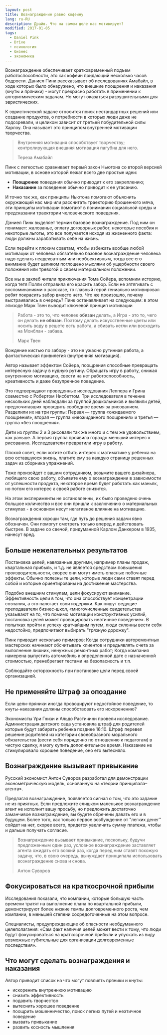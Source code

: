 ```yaml
---
layout: post
title: Вознаграждение равно кофеину
lang: ru-RU
description: Драйв. Что на самом деле нас мотивирует?
modified: 2017-01-05
tags:
  - Daniel Pink
  - Drive
  - психология
  - бизнес
  - экономика
---
```

Вознаграждение обеспечивает кратковременный подъем работоспособности,
это как кофеин придающий несколько часов бодрости. Даниел Пинк рассказывает об
исследованиях Амабайл, в ходе которых было обнаружено, что внешние поощрения и
наказания (кнуты и пряники) - могут прекрасно работать в применении к
алгоритмическим задачам. Но могут оказаться разрушительными для эвристических.
<!--more-->

К эвристической задаче относится поиск нестандартных решений или создание
продуктов, о потребности в которых люди даже не подозревали, и целиком зависит
от третьей побудительной силы Харлоу. Она называет это принципом внутренней
мотивации творчества.

>Внутренняя мотивация способствует творчеству;
>контролирующая внешняя мотивация пагубна для него.
>
>Тереза Амабайл

Пинк с легкостью сравнивает первый закон Ньютона со второй версией мотивации,
в основе которой лежат всего две простые идеи:

  - **Поощрение** поведения обычно приводит к его закреплению;
  - **Наказание** за поведение обычно приводит к ее угасанию.

И точно так же, как принципы Ньютона помогают объяснить окружающий нас мир
или рассчитать траекторию брошенного мяча, эти принципы мотивации помогают
в понимании социальной среды и предсказании траектории человеческого поведения.

Дэниел Пинк выделяет термин базовое вознаграждение. Под ним он понимает:
жалованье, оплату договорных работ, некоторые пособия и некоторые льготы,
это все получается исходя из жизненного факта: люди должны зарабатывать себе
на жизнь.

Если перейти к плохим советам, чтобы избежать вообще любой мотивации от человека
обязательно базовое вознаграждение человека надо сделать неадекватным или
необъективным, тогда все его внимание будет целиком поглощено мыслями об
ущербности своего положения или тревогой о своем материальном положении.

Все мы в захлеб читали приключения Тома Сойера, вспомним историю, когда тетя
Полли отправила его красить забор. Если не зятягивать с воспоминаниями о
рассказе, то главный герой гениально мотивировал ребят покрасить забор вместо
него. Что же произошло, почему выстраивались в очередь? Пинк останавливает на
следующем: в этом эпизоде Марк Твен выводит ключевой принцип мотивации

>Работа - это то, что человек **обязан** делать,
>а Игра - это то, чего он делать **не обязан**.
>Поэтому делать искусственные цветы или носить воду в решете есть работа,
>а сбивать кегли или восходить на Монблан - забава.
>
>Марк Твен

Вождение кистью по забору - это не ужасно рутинная работа, а фантастическая
привилегия (внутренняя мотивация).

Автор называет эффектом Сойера, поощрения способные превращать интересную задачу
в нудную рутину. Обращать игру в работу, снижая внутреннюю мотивацию, свести на
нет работоспособность, креативность и даже безупречное поведение.

Это подтверждают проведенные исследования Леппера и Грина совместно с
Робертом Нисбеттом. Три исследователя в течение нескольких дней наблюдали за
группой дошкольников и выявили детей, предпочитавших проводить свободное время
за рисованием. Разделили их на три группы: Первая — группа «ожидаемого поощрения»,
вторая — группа «неожиданного поощрения» и третья — группа «без поощрения».

Дети из группы 2 и 3 рисовали так же много и с тем же удовольствием, как раньше.
А первая группа проявила гораздо меньший интерес к рисованию. Исследователи
превратили игру в работу.

Плохой совет, если хотите отбить интерес к матиматике у ребенка на всю
оставшуюся жизнь, платите ему за каждую страницу решенных задач из сборника
упражнений.

Тоже произойдет с вашим сотрудником, возьмите вашего дизайнера, любящего свою
работу, объявите ему о вознаграждении в зависимости от успешности продукта,
некоторое время будет работать как маньяк, но потом его интерес к своей работе
снизится.

На этом эксперименты не остановленны, их было проведено очень большое количество
и все они пришли к заключению о материальных стимулах - в основном несут
негативное влияние на мотивацию.

Вознаграждения хороши там, где путь до решения задачи явно обозначен. Они
помогут смотреть только вперед и действовать быстрее. В задаче со свечой,
придуманной Карлом Данкером в 1935, нанесут вред.

## Больше нежелательных результатов
Постановка целей, навязанные другими, например планы продаж, квартальная
прибыль, и т.д. не является средством повышения производительности, скорее
они могут иметь опасные побочные эффекты. Обычно полезны те цели, которые люди
сами ставят перед собой и которые ориентированы на достижение мастерства.

Подобно внешним стимулам, цели фокусируют внимание. Эффективность цели в том,
что она способствует концентрации сознания, а это налогает свои издержки.
Как пишут ведущие преподаватели бизнес-школ, «многочисленные свидетельства
указывают на то, что помимо мотивации конструктивных усилий, постановка целей
может провоцировать неэтичное поведение». В попытках пройти к успеху кратчайшим
путем, люди склонны вести себя недостойно, предпочитают выбирать
"грязную дорожку".

Пинк приводит несколько примеров: Когда сотрудники авторемонтных
мастерских начинают обсчитывать клиентов и предъявлять счета за выполнение
лишних, ненужных ремонтных работ; Когда компания намерена выпустить автомобиль
к определенной дате с назначенной стоимостью, пренебрегает тестами
на безопасность и т.п.

Соблюдайте осторожность при постановке цели перед своей организацией.

## Не применяйте Штраф за опоздание
Если цели-пряники иногда провоцируют недостойное поведение, то кнуты-наказания
должны способствовать его искоренению?

Экономисты Ури Гнизи и Альдо Растичини провели исследование. Администрация
детского сада установила штраф для родителей которые будут забирать ребенка
позднее 16:10. Штраф перевел решение родителей из категории своеобразного
морального обязательства (вести себя порядочно по отношению к педагогам)
в чистую сделку, я могу купить дополнительное время. Наказание не стимулировало
хорошее поведение, оно его вытесняло.

## Вознаграждение вызывает привыкание
Русский экономист Антон Суворов разработал для демонстрации эконометрическую
модель, основанную на «теории принципала–агента».

Предлагая вознаграждение, появляется сигнал о том, что это задание не из приятных.
Если предложите слишком маленькое вознаграждение агент не исполнит вашу просьбу,
но предложить достаточно заманчивое вознаграждение, вы будете обречены давать
его и в будущем. Более того, как только первое возбуждение от "легких денег"
сойдет на нет, скорее всего, придется увеличить сумму платежа, чтобы и дальше
получать согласие.

>Вознаграждение вызывает привыкание, поскольку, будучи предложенным один раз,
>условное вознаграждение заставляет агента ожидать его всякий раз, когда перед
>ним ставят похожую задачу, что, в свою очередь, вынуждает принципала
>использовать вознаграждение снова и снова.
>
>Антон Суворов

## Фокусироваться на краткосрочной прибыли
Исследования показали, что компании, которые большую часть времени тратят на
выполнение плана по квартальной прибыли, демонстрируют более низкие темпы
долговременного роста, чем компании, в меньшей степени сосредоточенные на этом
вопросе.

Специалисты, предупреждающие об опасности необдуманного целеполагания:
«Сам факт наличия целей может вести к тому, что люди будут
фокусироваться на краткосрочной прибыли и упускать из виду возможные
губительные для организации долговременные последствия».

## Что могут сделать вознаграждения и наказания
Автор приводит список на что могут повлиять пряники и кнуты:
  - искоренить внутреннюю мотивацию
  - снизить эффективность
  - подавить творчество
  - вытеснить хорошее поведение
  - поощрить мошенничество, поиск легких путей и неэтичное поведение
  - вызвать привыкание
  - развить косность мышления

